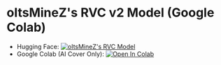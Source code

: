 # oItsMineZ's RVC v2 Model (Google Colab)

- Hugging Face: [![oItsMineZ's RVC Model](https://img.shields.io/badge/%F0%9F%A4%97_Hugging_Face-_oItsMineZ's%20RVC%20%20Model-yellow?style=for-the-badge&logoColor=yellow)](https://huggingface.co/oItsMineZ/oItsMineZ-RVC-Model)
- Google Colab (AI Cover Only): [![Open In Colab](https://colab.research.google.com/assets/colab-badge.svg)](https://colab.research.google.com/github/oItsMineZ/RVC-v2-AICover-Colab/blob/main/oItsMineZ-rvc-v2-AICover-Colab.ipynb)

